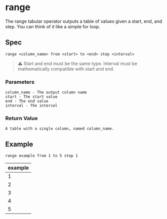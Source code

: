 # range

The range tabular operator outputs a table of values given a start, end, and step. You can think of it like a simple for loop.

## Spec
```
range <column_name> from <start> to <end> step <interval>
```

> :warning: Start and end must be the same type. Interval must be mathematically compatible with start and end.

### Parameters
```
column_name - The output column name
start - The start value
end - The end value
interval - The interval
```

### Return Value
```
A table with a single column, named column_name. 
```

## Example
```kusto
range example from 1 to 5 step 1
```

| example |
|---------|
|    1    |
|    2    |
|    3    |
|    4    |
|    5    |
